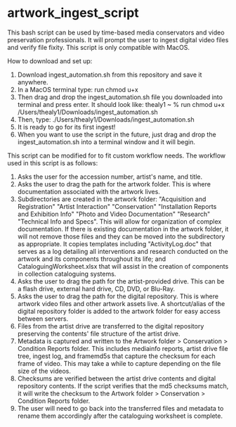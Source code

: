 # artwork_ingest_script
This bash script can be used by time-based media conservators and video preservation professionals. It will prompt the user to ingest digital video files and verify file fixity. This script is only compatible with MacOS.

How to download and set up:
1. Download ingest_automation.sh from this repository and save it anywhere.
2. In a MacOS terminal type: run chmod u+x
3. Then drag and drop the ingest_automation.sh file you downloaded into terminal and press enter. It should look like: thealy1 ~ % run chmod u+x /Users/thealy1/Downloads/ingest_automation.sh
4. Then, type: ./Users/thealy1/Downloads/ingest_automation.sh
5. It is ready to go for its first ingest!
6. When you want to use the script in the future, just drag and drop the ingest_automation.sh into a terminal window and it will begin.


This script can be modified for to fit custom workflow needs. The workflow used in this script is as follows:

1. Asks the user for the accession number, artist's name, and title.
2. Asks the user to drag the path for the artwork folder. This is where documentation associated with the artwork lives.
3. Subdirectories are created in the artwork folder: "Acquisition and Registration" "Artist Interaction" "Conservation" "Installation Reports and Exhibition Info" "Photo and Video Documentation" "Research" "Technical Info and Specs". This will allow for organization of complex documentation. If there is existing documentation in the artwork folder, it will not remove those files and they can be moved into the subdirectory as appropriate. It copies templates including "ActivityLog.doc" that serves as a log detailing all interventions and research conducted on the artwork and its components throughout its life; and CataloguingWorksheet.xlsx that will assist in the creation of components in collection cataloguing systems.
4. Asks the user to drag the path for the artist-provided drive. This can be a flash drive, external hard drive, CD, DVD, or Blu-Ray. 
5. Asks the user to drag the path for the digital repository. This is where artwork video files and other artwork assets live. A shortcut/alias of the digital repository folder is added to the artwork folder for easy access between servers.
6. Files from the artist drive are transferred to the digital repository preserving the contents' file structure of the artist drive.
7. Metadata is captured and written to the Artwork folder > Conservation > Condition Reports folder. This includes mediainfo reports, artist drive file tree, ingest log, and framemd5s that capture the checksum for each frame of video. This may take a while to capture depending on the file size of the videos.
8. Checksums are verified between the artist drive contents and digital repository contents. If the script verifies that the md5 checksums match, it will write the checksum to the Artwork folder > Conservation > Condition Reports folder.
9. The user will need to go back into the transferred files and metadata to rename them accordingly after the cataloguing worksheet is complete.

